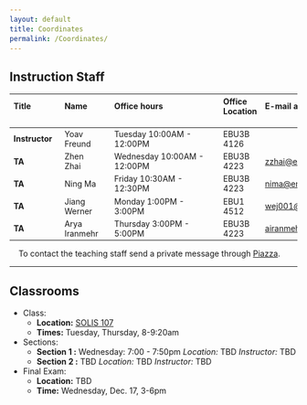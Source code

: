 ```yaml
---
layout: default
title: Coordinates
permalink: /Coordinates/
---
```



## Instruction Staff ##

| **Title**  &nbsp;&nbsp;&nbsp;&nbsp;&nbsp;&nbsp;&nbsp;&nbsp;&nbsp;&nbsp;&nbsp;&nbsp;&nbsp;&nbsp;&nbsp;&nbsp;&nbsp;&nbsp;&nbsp;&nbsp;  |  **Name** &nbsp;&nbsp;&nbsp;&nbsp;&nbsp;&nbsp;&nbsp;&nbsp;&nbsp;&nbsp;&nbsp;&nbsp; |        | **Office hours** &nbsp;&nbsp;&nbsp;&nbsp;&nbsp;&nbsp;&nbsp;&nbsp;&nbsp;&nbsp;&nbsp;&nbsp;&nbsp;&nbsp;&nbsp;&nbsp;&nbsp;&nbsp;&nbsp;&nbsp;&nbsp;&nbsp;&nbsp;&nbsp;&nbsp;&nbsp;&nbsp;&nbsp;&nbsp;&nbsp;&nbsp;&nbsp;&nbsp;&nbsp;&nbsp;&nbsp;&nbsp;&nbsp;&nbsp;&nbsp;&nbsp;&nbsp;&nbsp;&nbsp;&nbsp;&nbsp;&nbsp; | **Office Location** &nbsp;&nbsp;&nbsp;&nbsp;&nbsp; | **E-mail address** &nbsp;&nbsp;&nbsp;&nbsp;&nbsp;&nbsp;&nbsp;&nbsp;&nbsp;&nbsp;&nbsp;&nbsp;&nbsp;&nbsp; |
|:----------|:------------|:---------:|:-----------------|:--------------------|:----------------------|
|  **Instructor**	| Yoav Freund		| ![](/images/2010yoav2.png)	| Tuesday 10:00AM - 12:00PM	| EBU3B 4126	|                   	|
| **TA**		| Zhen Zhai		| ![](/images/Janet.jpg)	| Wednesday 10:00AM - 12:00PM	| EBU3B 4223 	| zzhai@eng.ucsd.edu	|
| **TA**  		| Ning Ma 		| ![](/images/Ning.jpg)      	| Friday 10:30AM - 12:30PM	| EBU3B 4223    | nima@eng.ucsd.edu 	|
| **TA**  		| Jiang Werner 		| ![](/images/Werner.jpg) 	| Monday 1:00PM - 3:00PM      	| EBU1 4512  	| wej001@ucsd.edu 	|
| **TA**  		| Arya Iranmehr 	| ![](/images/Arya.jpg)         | Thursday 3:00PM - 5:00PM    	| EBU3B 4223    | airanmehr@gmail.com 	|

&nbsp;
&nbsp;
To contact the teaching staff send a private message through [Piazza](https://piazza.com/ucsd/fall2014/cse103/).

-------------------
## Classrooms ##

* Class:
	* **Location:** [SOLIS 107](/images/MapSolis.png) 
	* **Times:** Tuesday, Thursday, 8-9:20am
* Sections:
	* **Section 1 :** Wednesday: 7:00 - 7:50pm *Location:* TBD
        *Instructor:* TBD
	* **Section 2 :** TBD *Location:* TBD
        *Instructor:* TBD
* Final Exam:
	* **Location:** TBD
	* **Time:** Wednesday, Dec. 17, 3-6pm

